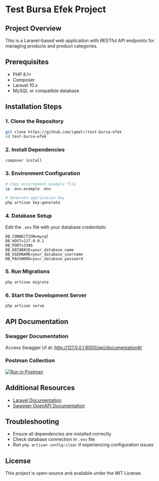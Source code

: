 # Test Bursa Efek Project

## Project Overview

This is a Laravel-based web application with RESTful API endpoints for managing products and product categories.

## Prerequisites

-   PHP 8.1+
-   Composer
-   Laravel 10.x
-   MySQL or compatible database

## Installation Steps

### 1. Clone the Repository

```bash
git clone https://github.com/iqmalr/test-bursa-efek
cd test-bursa-efek
```

### 2. Install Dependencies

```bash
composer install
```

### 3. Environment Configuration

```bash
# Copy environment example file
cp .env.example .env

# Generate application key
php artisan key:generate
```

### 4. Database Setup

Edit the `.env` file with your database credentials:

```
DB_CONNECTION=mysql
DB_HOST=127.0.0.1
DB_PORT=3306
DB_DATABASE=your_database_name
DB_USERNAME=your_database_username
DB_PASSWORD=your_database_password
```

### 5. Run Migrations

```bash
php artisan migrate
```

### 6. Start the Development Server

```bash
php artisan serve
```

## API Documentation

### Swagger Documentation

Access Swagger UI at:
http://127.0.0.1:8000/api/documentation#/

### Postman Collection

[![Run in Postman](https://run.pstmn.io/button.svg)](https://documenter.getpostman.com/view/16586484/2sAYkKKJbB#intro)

## Additional Resources

-   [Laravel Documentation](https://laravel.com/docs)
-   [Swagger OpenAPI Documentation](https://swagger.io/docs/specification/about/)

## Troubleshooting

-   Ensure all dependencies are installed correctly
-   Check database connection in `.env` file
-   Run `php artisan config:clear` if experiencing configuration issues

## License

This project is open-source and available under the MIT License.
